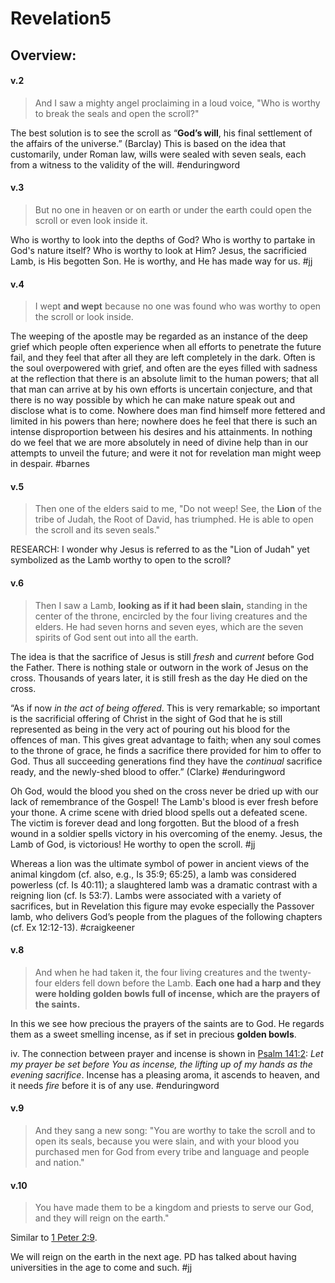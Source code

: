 # Revelation5

## Overview:


#### v.2
>And I saw a mighty angel proclaiming in a loud voice, "Who is worthy to break the seals and open the scroll?"

The best solution is to see the scroll as “**God’s will**, his final settlement of the affairs of the universe.” (Barclay) This is based on the idea that customarily, under Roman law, wills were sealed with seven seals, each from a witness to the validity of the will.
#enduringword 

#### v.3
>But no one in heaven or on earth or under the earth could open the scroll or even look inside it.

Who is worthy to look into the depths of God? Who is worthy to partake in God's nature itself? Who is worthy to look at Him? Jesus, the sacrificied Lamb, is His begotten Son. He is worthy, and He has made way for us.
#jj

#### v.4
>I wept **and wept** because no one was found who was worthy to open the scroll or look inside.

The weeping of the apostle may be regarded as an instance of the deep grief which people often experience when all efforts to penetrate the future fail, and they feel that after all they are left completely in the dark. Often is the soul overpowered with grief, and often are the eyes filled with sadness at the reflection that there is an absolute limit to the human powers; that all that man can arrive at by his own efforts is uncertain conjecture, and that there is no way possible by which he can make nature speak out and disclose what is to come. Nowhere does man find himself more fettered and limited in his powers than here; nowhere does he feel that there is such an intense disproportion between his desires and his attainments. In nothing do we feel that we are more absolutely in need of divine help than in our attempts to unveil the future; and were it not for revelation man might weep in despair.
#barnes

#### v.5
>Then one of the elders said to me, "Do not weep! See, the **Lion** of the tribe of Judah, the Root of David, has triumphed. He is able to open the scroll and its seven seals."

RESEARCH: I wonder why Jesus is referred to as the "Lion of Judah" yet symbolized as the Lamb worthy to open to the scroll?

#### v.6
>Then I saw a Lamb, **looking as if it had been slain,** standing in the center of the throne, encircled by the four living creatures and the elders. He had seven horns and seven eyes, which are the seven spirits of God sent out into all the earth.

The idea is that the sacrifice of Jesus is still _fresh_ and _current_ before God the Father. There is nothing stale or outworn in the work of Jesus on the cross. Thousands of years later, it is still fresh as the day He died on the cross.

“As if now _in the act of being offered_. This is very remarkable; so important is the sacrificial offering of Christ in the sight of God that he is still represented as being in the very act of pouring out his blood for the offences of man. This gives great advantage to faith; when any soul comes to the throne of grace, he finds a sacrifice there provided for him to offer to God. Thus all succeeding generations find they have the _continual_ sacrifice ready, and the newly-shed blood to offer.” (Clarke)
#enduringword 

Oh God, would the blood you shed on the cross never be dried up with our lack of remembrance of the Gospel! The Lamb's blood is ever fresh before your thone. A crime scene with dried blood spells out a defeated scene. The victim is forever dead and long forgotten. But the blood of a fresh wound in a soldier spells victory in his overcoming of the enemy. Jesus, the Lamb of God, is victorious! He worthy to open the scroll.
#jj

Whereas a lion was the ultimate symbol of power in ancient views of the animal kingdom (cf. also, e.g., Is 35:9; 65:25), a lamb was considered powerless (cf. Is 40:11); a slaughtered lamb was a dramatic contrast with a reigning lion (cf. Is 53:7). Lambs were associated with a variety of sacrifices, but in Revelation this figure may evoke especially the Passover lamb, who delivers God’s people from the plagues of the following chapters (cf. Ex 12:12-13).
#craigkeener 

#### v.8
>And when he had taken it, the four living creatures and the twenty-four elders fell down before the Lamb. **Each one had a harp and they were holding golden bowls full of incense, which are the prayers of the saints.**

In this we see how precious the prayers of the saints are to God. He regards them as a sweet smelling incense, as if set in precious **golden bowls**.

iv. The connection between prayer and incense is shown in [Psalm 141:2](https://www.blueletterbible.org/search/preSearch.cfm?Criteria=Psalm+141.2&t=NKJV): _Let my prayer be set before You as incense, the lifting up of my hands as the evening sacrifice_. Incense has a pleasing aroma, it ascends to heaven, and it needs _fire_ before it is of any use.
#enduringword 

#### v.9
>And they sang a new song:
>"You are worthy to take the scroll and to open its seals, because you were slain, and with your blood you purchased men for God from every tribe and language and people and nation."

#### v.10
>You have made them to be a kingdom and priests to serve our God, and they will reign on the earth."

Similar to [1 Peter 2:9](1Peter2#v.9).

We will reign on the earth in the next age. PD has talked about having universities in the age to come and such. 
#jj 
